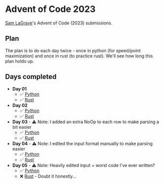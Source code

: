 # Advent of Code 2023

[Sam LaGrave](https://github.com/SLaGrave)'s Advent of Code (2023) submissions.

## Plan

The plan is to do each day twice - once in python (for speed/point maximization) and once in rust (to practice rust). We'll see how long this plan holds up.

## Days completed

- **Day 01**
  - :white_check_mark: [Python](./day01/python/)
  - :white_check_mark: [Rust](./day01/rust/)
- **Day 02**
  - :white_check_mark: [Python](./day02/python/)
  - :white_check_mark: [Rust](./day02/rust/)
- **Day 03** - ⚠️ Note: I added an extra NoOp to each row to make parsing a bit easier
  - :white_check_mark: [Python](./day03/python/)
  - :white_check_mark: [Rust](./day03/rust/)
- **Day 04** - ⚠️ Note: I edited the input format manually to make parsing easier
  - :white_check_mark: [Python](./day04/python/)
  - :white_check_mark: [Rust](./day04/rust/)
- **Day 05** - ⚠️ Note: Heavily edited input + worst code I've ever written?
  - :white_check_mark: [Python](./day05/python/)
  - :x: [Rust](./day05/rust/) - Doubt it honestly...
